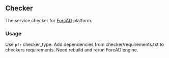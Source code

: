 ## Checker

The service checker for [ForcAD](https://github.com/pomo-mondreganto/ForcAD/) platform. 


### Usage

Use `pfr` checker_type. Add dependencies from checker/requirements.txt to checkers requirements. 
Need rebuild and rerun ForcAD engine.